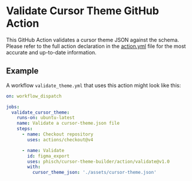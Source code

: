# Validate Cursor Theme GitHub Action

This GitHub Action validates a cursor theme JSON against the schema. Please refer to the full action declaration in the [action.yml](./action.yml) file for the most accurate and up-to-date information.

## Example

A workflow `validate_theme.yml` that uses this action might look like this:

```yaml
on: workflow_dispatch

jobs:
  validate_cursor_theme:
    runs-on: ubuntu-latest
    name: Validate a cursor-theme.json file
    steps:
      - name: Checkout repository
        uses: actions/checkout@v4

      - name: Validate
        id: figma_export
        uses: phisch/cursor-theme-builder/action/validate@v1.0
        with:
          cursor_theme_json: './assets/cursor-theme.json'
```
